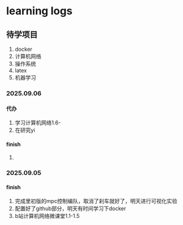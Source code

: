 # learning logs

## 待学项目
1. docker
2. 计算机网络
3. 操作系统
4. latex
5. 机器学习
### 2025.09.06
#### 代办
1. 学习计算机网络1.6-
2. 在研究yi
#### finish
1. 

### 2025.09.05
#### finish
1. 完成里初版的mpc控制编队，取消了刹车就好了，明天进行可视化实验
2. 配置好了github部分，明天有时间学习下docker
3. b站计算机网络微课堂1.1-1.5
<!--stackedit_data:
eyJoaXN0b3J5IjpbLTI4MDUzNjI1NCwtOTkyNjMyODg5XX0=
-->